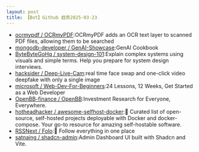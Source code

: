 ```yaml
---
layout: post
title: 【Bot】Github 趋势2025-03-23
---
```


* [ocrmypdf / OCRmyPDF](https://github.com/ocrmypdf/OCRmyPDF):OCRmyPDF adds an OCR text layer to scanned PDF files, allowing them to be searched
* [mongodb-developer / GenAI-Showcase](https://github.com/mongodb-developer/GenAI-Showcase):GenAI Cookbook
* [ByteByteGoHq / system-design-101](https://github.com/ByteByteGoHq/system-design-101):Explain complex systems using visuals and simple terms. Help you prepare for system design interviews.
* [hacksider / Deep-Live-Cam](https://github.com/hacksider/Deep-Live-Cam):real time face swap and one-click video deepfake with only a single image
* [microsoft / Web-Dev-For-Beginners](https://github.com/microsoft/Web-Dev-For-Beginners):24 Lessons, 12 Weeks, Get Started as a Web Developer
* [OpenBB-finance / OpenBB](https://github.com/OpenBB-finance/OpenBB):Investment Research for Everyone, Everywhere.
* [hotheadhacker / awesome-selfhost-docker](https://github.com/hotheadhacker/awesome-selfhost-docker):🚀 Curated list of open-source, self-hosted projects deployable with Docker and docker-compose. Your go-to resource for amazing self-hostable software.
* [RSSNext / Folo](https://github.com/RSSNext/Folo):🧡 Follow everything in one place
* [satnaing / shadcn-admin](https://github.com/satnaing/shadcn-admin):Admin Dashboard UI built with Shadcn and Vite.
